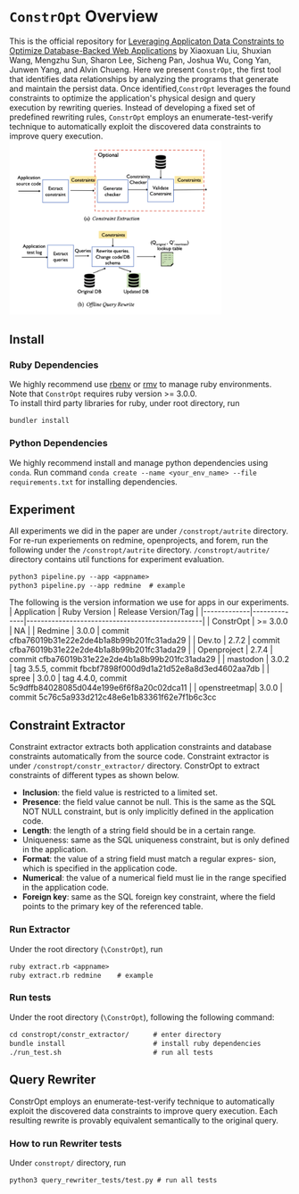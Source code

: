 # `ConstrOpt` Overview
This is the official repository for [Leveraging Applicaton Data Constraints to Optimize Database-Backed Web Applications](https://arxiv.org/abs/2205.02954) by Xiaoxuan Liu, Shuxian Wang, Mengzhu Sun, Sharon Lee, Sicheng Pan, Joshua Wu, Cong Yan, Junwen Yang, and Alvin Chueng. 
Here we present `ConstrOpt`, the first tool that identifies data relationships by analyzing the programs that generate and maintain the persist data. Once identified,`ConstrOpt` leverages the found constraints to optimize the application's physical design and query execution by rewriting queries. Instead of developing a fixed set of predefined rewriting rules, `ConstrOpt` employs an enumerate-test-verify technique to automatically exploit the discovered data constraints to improve query execution. 
<img src="./figures/readme/system_architecture.png" width=380>

## Install
### Ruby Dependencies
We highly recommend use [rbenv](https://github.com/rbenv/rbenv#command-reference) or [rmv](https://rvm.io) to manage ruby environments. Note that `ConstrOpt` requires ruby version >= 3.0.0.  
To install third party libraries for ruby, under root directory, run
``` 
bundler install
```
### Python Dependencies
We highly recommend install and manage python dependencies using `conda`. Run command `conda create --name <your_env_name> --file requirements.txt` for installing dependencies. 

## Experiment
All experiments we did in the paper are under `/constropt/autrite` directory. For re-run experiements on redmine, openprojects, and forem, run the following under the `/constropt/autrite` directory. `/constropt/autrite/` directory contains util functions for experiment evaluation. 
```
python3 pipeline.py --app <appname>
python3 pipeline.py --app redmine  # example
```
The following is the version information we use for apps in our experiments.
| Application | Ruby Version | Release Version/Tag                             |
|-------------|--------------|-------------------------------------------------|
| ConstrOpt   | >= 3.0.0     | NA                                              |
| Redmine     | 3.0.0        | commit cfba76019b31e22e2de4b1a8b99b201fc31ada29 |
| Dev.to      | 2.7.2        | commit cfba76019b31e22e2de4b1a8b99b201fc31ada29 |
| Openproject | 2.7.4        | commit cfba76019b31e22e2de4b1a8b99b201fc31ada29 |
| mastodon    | 3.0.2        | tag 3.5.5, commit fbcbf7898f000d9d1a21d52e8a8d3ed4602aa7db |
| spree       | 3.0.0        | tag 4.4.0, commit 5c9dffb84028085d044e199e6f6f8a20c02dca11 |
| openstreetmap| 3.0.0       | commit 5c76c5a933d212c48e6e1b83361f62e7f1b6c3cc

## Constraint Extractor
Constraint extractor extracts both application constraints and database constraints automatically from the source code. Constraint extractor is under `/constropt/constr_extractor/` directory.
ConstrOpt to extract constraints of different types as shown below.
- **Inclusion**: the field value is restricted to a limited set.
- **Presence**: the field value cannot be null. This is the same as the SQL NOT NULL constraint, but is only implicitly defined in the
application code.
- **Length**: the length of a string field should be in a certain range.
- Uniqueness: same as the SQL uniqueness constraint, but is only
defined in the application.
- **Format**: the value of a string field must match a regular expres-
sion, which is specified in the application code.
- **Numerical**: the value of a numerical field must lie in the range
specified in the application code.
- **Foreign key**: same as the SQL foreign key constraint, where the
field points to the primary key of the referenced table.
### Run Extractor
Under the root directory (`\ConstrOpt`), run 
```
ruby extract.rb <appname>
ruby extract.rb redmine    # example 
```
### Run tests
Under the root directory (`\ConstrOpt`), following the following command:
```
cd constropt/constr_extractor/      # enter directory
bundle install                      # install ruby dependencies
./run_test.sh                       # run all tests 
```

## Query Rewriter
ConstrOpt employs an enumerate-test-verify technique to automatically exploit the discovered data constraints to improve query execution. Each resulting rewrite is provably equivalent semantically to the original query. 
### How to run Rewriter tests
Under `constropt/` directory, run
```
python3 query_rewriter_tests/test.py # run all tests
```

